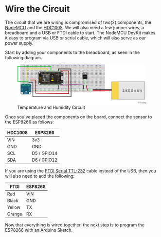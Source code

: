 <!--
title: Wire the Circuit
summary: This document describes how we will wire our circuit.
author: G. L. Clark, II
date Created: March 17, 2016
date Modified:{{ file.mtime }}
filename: wire-circuit.md
-->

# Wire the Circuit

The circuit that we are wiring is compromised of two(2) components, the [NodeMCU](nodemcu-devkit.md) and the [HDC1008](sensors.md). We will also need a few jumper wires, a breadboard and a USB or FTDI cable to start. The NodeMCU DevKit makes it easy to program via USB or serial cable, which will also serve as our power supply. 

Start by adding your components to the breadboard, as seen in the following diagram.

<figure>
<img src="../assets/images/shu-temp-hum.png" alt="Temperature and Humidity Circuit">
<figcaption>Temperature and Humidity Circuit</figcaption>
</figure>

Once you've placed the components on the board, connect the sensor to the ESP8266 as follows:

| HDC1008 | ESP8266 |
| -- | -- |
| VIN | 3v3 |
| GND | GND |
| SCL | D5 / GPIO14 | 
| SDA | D6 / GPIO12 |


If you are using the [FTDI Serial TTL-232](https://www.adafruit.com/products/70) cable instead of the USB, then you will also need to add the following:

| FTDI | ESP8266 |
| -- | -- |
| Red | VIN |
| Black | GND |
| Yellow | TX | 
| Orange | RX |

Now that everything is wired together, the next step is to program the ESP8266 with an Arduino Sketch.